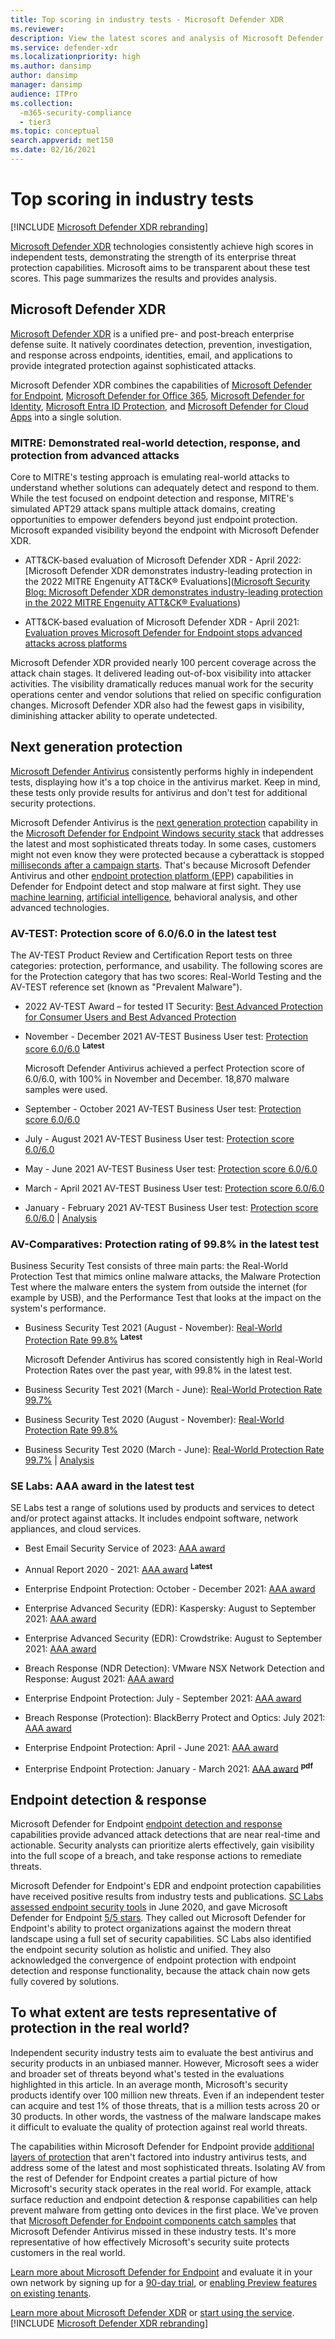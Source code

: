 ```yaml
---
title: Top scoring in industry tests - Microsoft Defender XDR
ms.reviewer:
description: View the latest scores and analysis of Microsoft Defender XDR. It consistently achieves high scores in independent tests (AV-TEST, AV Comparatives, SE Labs, MITRE ATT&CK). View the latest scores and analysis.
ms.service: defender-xdr
ms.localizationpriority: high
ms.author: dansimp
author: dansimp
manager: dansimp
audience: ITPro
ms.collection: 
  -m365-security-compliance
  - tier3
ms.topic: conceptual
search.appverid: met150
ms.date: 02/16/2021
---
```


# Top scoring in industry tests

[!INCLUDE [Microsoft Defender XDR rebranding](../includes/microsoft-defender.md)]

[Microsoft Defender XDR](https://www.microsoft.com/security/business/threat-protection/integrated-threat-protection) technologies consistently achieve high scores in independent tests, demonstrating the strength of its enterprise threat protection capabilities. Microsoft aims to be transparent about these test scores. This page summarizes the results and provides analysis.

<a name='microsoft-365-defender'></a>

## Microsoft Defender XDR

[Microsoft Defender XDR](microsoft-365-defender.md) is a unified pre- and post-breach enterprise defense suite. It natively coordinates detection, prevention, investigation, and response across endpoints, identities, email, and applications to provide integrated protection against sophisticated attacks.

Microsoft Defender XDR combines the capabilities of [Microsoft Defender for Endpoint](https://www.microsoft.com/microsoft-365/windows/microsoft-defender-atp), [Microsoft Defender for Office 365](https://www.microsoft.com/microsoft-365/exchange/advance-threat-protection), [Microsoft Defender for Identity](https://azure.microsoft.com/features/azure-advanced-threat-protection/), [Microsoft Entra ID Protection](/azure/active-directory/identity-protection/overview-identity-protection), and [Microsoft Defender for Cloud Apps](https://www.microsoft.com/microsoft-365/enterprise-mobility-security/cloud-app-security) into a single solution.

### MITRE: Demonstrated real-world detection, response, and protection from advanced attacks

Core to MITRE's testing approach is emulating real-world attacks to understand whether solutions can adequately detect and respond to them. While the test focused on endpoint detection and response, MITRE's simulated APT29 attack spans multiple attack domains, creating opportunities to empower defenders beyond just endpoint protection. Microsoft expanded visibility beyond the endpoint with Microsoft Defender XDR.

- ATT&CK-based evaluation of Microsoft Defender XDR - April 2022: [Microsoft Defender XDR demonstrates industry-leading protection in the 2022 MITRE Engenuity ATT&CK&reg; Evaluations]([Microsoft Security Blog: Microsoft Defender XDR demonstrates industry-leading protection in the 2022 MITRE Engenuity ATT&CK&reg; Evaluations](https://www.microsoft.com/en-us/security/blog/2022/04/05/microsoft-365-defender-demonstrates-industry-leading-protection-in-the-2022-mitre-engenuity-attck-evaluations/))

- ATT&CK-based evaluation of Microsoft Defender XDR - April 2021: [Evaluation proves Microsoft Defender for Endpoint stops advanced attacks across platforms](https://www.microsoft.com/security/blog/2021/04/21/)

 Microsoft Defender XDR provided nearly 100 percent coverage across the attack chain stages. It delivered leading out-of-box visibility into attacker activities. The visibility dramatically reduces manual work for the security operations center and vendor solutions that relied on specific configuration changes. Microsoft Defender XDR also had the fewest gaps in visibility, diminishing attacker ability to operate undetected.

## Next generation protection

[Microsoft Defender Antivirus](/windows/security/threat-protection/microsoft-defender-antivirus/microsoft-defender-antivirus-in-windows-10) consistently performs highly in independent tests, displaying how it's a top choice in the antivirus market. Keep in mind, these tests only provide results for antivirus and don't test for additional security protections.

Microsoft Defender Antivirus is the [next generation protection](https://www.youtube.com/watch?v=Xy3MOxkX_o4) capability in the [Microsoft Defender for Endpoint Windows security stack](/windows/security/threat-protection/microsoft-defender-atp/microsoft-defender-advanced-threat-protection) that addresses the latest and most sophisticated threats today. In some cases, customers might not even know they were protected because a cyberattack is stopped [milliseconds after a campaign starts](https://cloudblogs.microsoft.com/microsoftsecure/2018/03/07/behavior-monitoring-combined-with-machine-learning-spoils-a-massive-dofoil-coin-mining-campaign). That's because Microsoft Defender Antivirus and other [endpoint protection platform (EPP)](https://www.microsoft.com/security/blog/2019/08/23/gartner-names-microsoft-a-leader-in-2019-endpoint-protection-platforms-magic-quadrant/) capabilities in Defender for Endpoint detect and stop malware at first sight. They use [machine learning](https://cloudblogs.microsoft.com/microsoftsecure/2018/06/07/machine-learning-vs-social-engineering), [artificial intelligence](https://cloudblogs.microsoft.com/microsoftsecure/2018/02/14/how-artificial-intelligence-stopped-an-emotet-outbreak), behavioral analysis, and other advanced technologies.

### AV-TEST: Protection score of 6.0/6.0 in the latest test

The AV-TEST Product Review and Certification Report tests on three categories: protection, performance, and usability. The following scores are for the Protection category that has two scores: Real-World Testing and the AV-TEST reference set (known as "Prevalent Malware").

- 2022 AV-TEST Award – for tested IT Security:  [Best Advanced Protection for Consumer Users and Best Advanced Protection](https://www.av-test.org/en/news/av-test-award-2022-for-microsoft/)

- November - December 2021 AV-TEST Business User test: [Protection score 6.0/6.0](https://www.av-test.org/en/antivirus/business-windows-client/windows-10/december-2021/microsoft-defender-antivirus-4.18-212622/) <sup>**Latest**</sup>

    Microsoft Defender Antivirus achieved a perfect Protection score of 6.0/6.0, with 100% in November and December. 18,870 malware samples were used.

- September - October 2021 AV-TEST Business User test: [Protection score 6.0/6.0](https://www.av-test.org/en/antivirus/business-windows-client/windows-10/october-2021/microsoft-defender-antivirus-4.18-212518/)

- July - August 2021 AV-TEST Business User test: [Protection score 6.0/6.0](https://www.av-test.org/en/antivirus/business-windows-client/windows-10/august-2021/microsoft-defender-antivirus-4.18-212419/)

- May - June 2021 AV-TEST Business User test: [Protection score 6.0/6.0](https://www.av-test.org/en/antivirus/business-windows-client/windows-10/june-2021/microsoft-defender-antivirus-4.18-212318/)

- March - April 2021 AV-TEST Business User test: [Protection score 6.0/6.0](https://www.av-test.org/en/antivirus/business-windows-client/windows-10/april-2021/microsoft-defender-antivirus-4.18-212216/)

- January - February 2021 AV-TEST Business User test: [Protection score 6.0/6.0](https://www.av-test.org/en/antivirus/business-windows-client/windows-10/february-2021/microsoft-defender-antivirus-4.18-212117/) | [Analysis](https://query.prod.cms.rt.microsoft.com/cms/api/am/binary/RE4CflZ)

### AV-Comparatives: Protection rating of 99.8% in the latest test

Business Security Test consists of three main parts: the Real-World Protection Test that mimics online malware attacks, the Malware Protection Test where the malware enters the system from outside the internet (for example by USB), and the Performance Test that looks at the impact on the system's performance.

- Business Security Test 2021 (August - November): [Real-World Protection Rate 99.8%](https://www.av-comparatives.org/tests/business-security-test-2021-august-november/) <sup>**Latest**</sup>

    Microsoft Defender Antivirus has scored consistently high in Real-World Protection Rates over the past year, with 99.8% in the latest test.

- Business Security Test 2021 (March - June): [Real-World Protection Rate 99.7%](https://www.av-comparatives.org/tests/business-security-test-2021-march-june/)

- Business Security Test 2020 (August - November): [Real-World Protection Rate 99.8%](https://www.av-comparatives.org/tests/business-security-test-2020-august-november/)

- Business Security Test 2020 (March - June): [Real-World Protection Rate 99.7%](https://www.av-comparatives.org/tests/business-security-test-2020-march-june/) | [Analysis](https://query.prod.cms.rt.microsoft.com/cms/api/am/binary/RE3Esbl)

### SE Labs: AAA award in the latest test

SE Labs test a range of solutions used by products and services to detect and/or protect against attacks. It includes endpoint software, network appliances, and cloud services.

- Best Email Security Service of 2023: [AAA award](https://www.microsoft.com/en-us/security/blog/2023/02/21/microsoft-defender-for-office-365-named-best-email-security-service-of-2023-by-se-labs/)

- Annual Report 2020 - 2021: [AAA award](https://selabs.uk/wp-content/uploads/2021/11/annual-report-2021.pdf) <sup>**Latest**</sup>

- Enterprise Endpoint Protection: October - December 2021: [AAA award](https://selabs.uk/wp-content/uploads/2021/12/oct-dec-2021-enterprise.pdf)

- Enterprise Advanced Security (EDR): Kaspersky: August to September 2021: [AAA award](https://selabs.uk/wp-content/uploads/2021/12/AS-EDR-Kaspersky-EDR-2021-1.pdf)

- Enterprise Advanced Security (EDR): Crowdstrike: August to September 2021: [AAA award](https://selabs.uk/wp-content/uploads/2021/12/AS-EDR-Crowdstrike-Falcon-2021-1.pdf)

- Breach Response (NDR Detection): VMware NSX Network Detection and Response: August 2021: [AAA award](https://selabs.uk/wp-content/uploads/2021/10/NDR-VMware-NSX-detection-2021-1.pdf)

- Enterprise Endpoint Protection: July - September 2021: [AAA award](https://selabs.uk/wp-content/uploads/2021/11/july-sept-2021-enterprise.pdf)

- Breach Response (Protection): BlackBerry Protect and Optics: July 2021: [AAA award](https://selabs.uk/wp-content/uploads/2021/07/BRT-BlackBerry-Protect-protection-2021-1.pdf)

- Enterprise Endpoint Protection: April - June 2021: [AAA award](https://selabs.uk/wp-content/uploads/2021/07/apr-jun-2021-enterprise-1.pdf)

- Enterprise Endpoint Protection: January - March 2021: [AAA award](https://selabs.uk/wp-content/uploads/2021/04/jan-mar-2021-enterprise.pdf) <sup>**pdf**</sup>

## Endpoint detection & response

Microsoft Defender for Endpoint [endpoint detection and response](/windows/security/threat-protection/microsoft-defender-atp/overview-endpoint-detection-response) capabilities provide advanced attack detections that are near real-time and actionable. Security analysts can prioritize alerts effectively, gain visibility into the full scope of a breach, and take response actions to remediate threats.

Microsoft Defender for Endpoint's EDR and endpoint protection capabilities have received positive results from industry tests and publications. [SC Labs assessed endpoint security tools](https://www.scmagazine.com/home/reviews/sc-product-reviews-endpoint-security/) in June 2020, and gave Microsoft Defender for Endpoint [5/5 stars](https://www.scmagazine.com/review/microsoft-defender-advanced-threat-protection/). They called out Microsoft Defender for Endpoint's ability to protect organizations against the modern threat landscape using a full set of security capabilities. SC Labs also identified the endpoint security solution as holistic and unified. They also acknowledged the convergence of endpoint protection with endpoint detection and response functionality, because the attack chain now gets fully covered by solutions.

## To what extent are tests representative of protection in the real world?

Independent security industry tests aim to evaluate the best antivirus and security products in an unbiased manner. However, Microsoft sees a wider and broader set of threats beyond what's tested in the evaluations highlighted in this article. In an average month, Microsoft's security products identify over 100 million new threats. Even if an independent tester can acquire and test 1% of those threats, that is a million tests across 20 or 30 products. In other words, the vastness of the malware landscape makes it difficult to evaluate the quality of protection against real world threats.

The capabilities within Microsoft Defender for Endpoint provide [additional layers of protection](https://cloudblogs.microsoft.com/microsoftsecure/2017/12/11/detonating-a-bad-rabbit-windows-defender-antivirus-and-layered-machine-learning-defenses) that aren't factored into industry antivirus tests, and address some of the latest and most sophisticated threats. Isolating AV from the rest of Defender for Endpoint creates a partial picture of how Microsoft's security stack operates in the real world. For example, attack surface reduction and endpoint detection & response capabilities can help prevent malware from getting onto devices in the first place. We've proven that [Microsoft Defender for Endpoint components catch samples](https://query.prod.cms.rt.microsoft.com/cms/api/am/binary/RE2ouJA) that Microsoft Defender Antivirus missed in these industry tests. It's more representative of how effectively Microsoft's security suite protects customers in the real world.

[Learn more about Microsoft Defender for Endpoint](/windows/security/threat-protection/microsoft-defender-atp/microsoft-defender-advanced-threat-protection) and evaluate it in your own network by signing up for a [90-day trial](https://www.microsoft.com/microsoft-365/windows/microsoft-defender-atp), or [enabling Preview features on existing tenants](/windows/security/threat-protection/microsoft-defender-atp/preview).

[Learn more about Microsoft Defender XDR](https://www.microsoft.com/security/business/threat-protection/integrated-threat-protection) or [start using the service](m365d-enable.md).
[!INCLUDE [Microsoft Defender XDR rebranding](../../includes/defender-m3d-techcommunity.md)]
